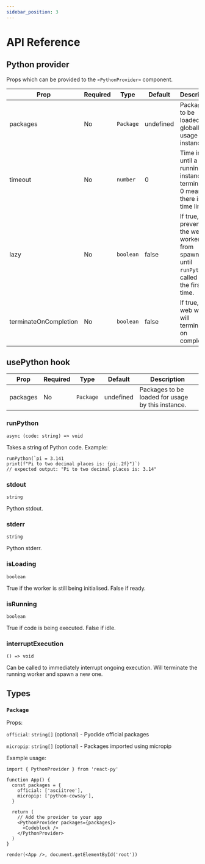 ```yaml
---
sidebar_position: 3
---
```


# API Reference

## Python provider

Props which can be provided to the `<PythonProvider>` component.

| Prop                  | Required | Type      | Default   | Description                                                                                    |
| --------------------- | -------- | --------- | --------- | ---------------------------------------------------------------------------------------------- |
| packages              | No       | `Package` | undefined | Packages to be loaded globally for usage by all instances.                                     |
| timeout               | No       | `number`  | 0         | Time in ms until a running instance is terminated, 0 means there is no time limit.             |
| lazy                  | No       | `boolean` | false     | If true, prevents the web worker from spawning until `runPython` is called for the first time. |
| terminateOnCompletion | No       | `boolean` | false     | If true, the web worker will terminate on completion.                                          |

## usePython hook

| Prop     | Required | Type      | Default   | Description                                       |
| -------- | -------- | --------- | --------- | ------------------------------------------------- |
| packages | No       | `Package` | undefined | Packages to be loaded for usage by this instance. |

### runPython

`async (code: string) => void`

Takes a string of Python code. Example:

```tsx
runPython(`pi = 3.141
print(f"Pi to two decimal places is: {pi:.2f}")`)
// expected output: "Pi to two decimal places is: 3.14"
```

### stdout

`string`

Python stdout.

### stderr

`string`

Python stderr.

### isLoading

`boolean`

True if the worker is still being initialised. False if ready.

### isRunning

`boolean`

True if code is being executed. False if idle.

### interruptExecution

`() => void`

Can be called to immediately interrupt ongoing execution. Will terminate the running worker and spawn a new one.

## Types

### `Package`

Props:

`official`: `string[]` (optional) - Pyodide official packages

`micropip`: `string[]` (optional) - Packages imported using micropip

Example usage:

```tsx
import { PythonProvider } from 'react-py'

function App() {
  const packages = {
    official: ['asciitree'],
    micropip: ['python-cowsay'],
  }

  return (
    // Add the provider to your app
    <PythonProvider packages={packages}>
      <Codeblock />
    </PythonProvider>
  )
}

render(<App />, document.getElementById('root'))
```
